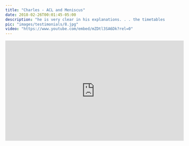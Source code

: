 ```yaml
---
title: "Charles - ACL and Meniscus"
date: 2018-02-26T00:01:45-05:00
description: "he is very clear in his explanations. . . the timetables he laid out were right on . . ."
pic: "images/testimonials/8.jpg"
video: "https://www.youtube.com/embed/mZDtl3SA6Dk?rel=0"
---
```


<iframe width="560" height="315" src="https://www.youtube.com/embed/mZDtl3SA6Dk?rel=0" frameborder="0" allow="autoplay; encrypted-media" allowfullscreen></iframe>
